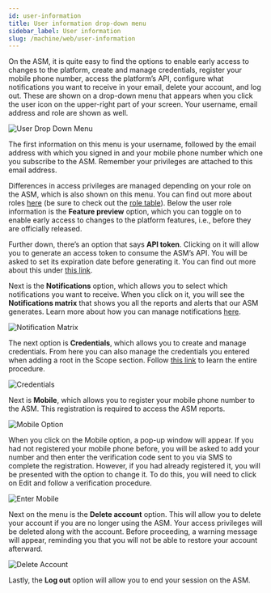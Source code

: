 ```yaml
---
id: user-information
title: User information drop-down menu
sidebar_label: User information
slug: /machine/web/user-information
---
```


On the ASM, it is quite easy to
find the options to enable early
access to changes to the platform,
create and manage credentials,
register your mobile phone number,
access the platform’s API,
configure what notifications you
want to receive in your email,
delete your account,
and log out.
These are shown on a drop-down
menu that appears when you click
the user icon on the upper-right
part of your screen.
Your username,
email address and role
are shown as well.

![User Drop Down Menu](https://res.cloudinary.com/fluid-attacks/image/upload/v1646335539/docs/web/web_asm-user_dropdown_menu.png)

The first information on
this menu is your username,
followed by the email address
with which you signed in and
your mobile phone number which
one you subscribe to the ASM.
Remember your privileges are
attached to this email address.

Differences in access
privileges are managed depending
on your role on the ASM,
which is also shown on this menu.
You can find out
more about roles
[here](/machine/web/groups/roles)
(be sure to check out the
[role table](/machine/web/groups/roles/#roles-table)).
Below the user role information is
the **Feature preview** option,
which you can toggle on to enable
early access to changes to the
platform features,
i.e.,
before they are officially released.

Further down,
there’s an option that says **API token**.
Clicking on it will allow you to
generate an access token to
consume the ASM’s API.
You will be asked to set its
expiration date before generating it.
You can find out more about
this under
[this link](/machine/api/#using-the-asm-api-token).

Next is the
**Notifications** option,
which allows you to select
which notifications you
want to receive.
When you click on it,
you will see the
**Notifications matrix**
that shows you all the
reports and alerts that
our ASM generates.
Learn more about how you
can manage notifications
[here](/machine/web/notifications).

![Notification Matrix](https://res.cloudinary.com/fluid-attacks/image/upload/v1646335539/docs/web/web_asm-user_select_notification.png)

The next option is **Credentials**,
which allows you to
create and manage credentials.
From here you can also manage
the credentials you entered
when adding a root in the
Scope section.
Follow
[this link](/machine/web/groups/scope/machine/web/groups/scope/global-credentials)
to learn the entire procedure.

![Credentials](https://res.cloudinary.com/fluid-attacks/image/upload/v1657726201/docs/web/web_asm-user_credentials.png)

Next is **Mobile**,
which allows you to
register your mobile
phone number to the ASM.
This registration is
required to access
the ASM reports.

![Mobile Option](https://res.cloudinary.com/fluid-attacks/image/upload/v1651073721/docs/web/web_asm-user_mobile_menu.png)

When you click on
the Mobile option,
a pop-up window will appear.
If you had not registered
your mobile phone before,
you will be asked to
add your number and then
enter the verification code
sent to you via SMS to
complete the registration.
However,
if you had already registered it,
you will be presented with
the option to change it.
To do this,
you will need to click on
Edit and follow a verification
procedure.

![Enter Mobile](https://res.cloudinary.com/fluid-attacks/image/upload/v1651073722/docs/web/web_asm-user_mobile_window.png)

Next on the menu is the
**Delete account** option.
This will allow you to delete
your account if you are no
longer using the ASM.
Your access privileges will
be deleted along with the account.
Before proceeding, a warning
message will appear, reminding
you that you will not be able
to restore your account afterward.

![Delete Account](https://res.cloudinary.com/fluid-attacks/image/upload/v1646335539/docs/web/web_asm-user_delete_account.png)

Lastly, the **Log out**
option will allow you to end
your session on the ASM.
